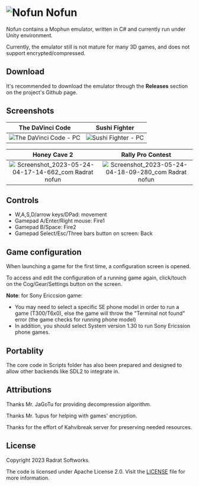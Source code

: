 <h1><img src="https://github.com/RadratSoftworks/nofun/assets/25717050/821e82c9-81bd-4b4c-bde5-40869701a8d4" alt="Nofun" style="max-height: 3rem;" /> Nofun</h1>

Nofun contains a Mophun emulator, written in C# and currently run under Unity environment.

Currently, the emulator still is not mature for many 3D games, and does not support encrypted/compressed.

## Download

It's recommended to download the emulator through the **Releases** section on the project's Github page.

## Screenshots

| The DaVinci Code         |  Sushi Fighter           |
:-------------------------:|:-------------------------:
![The DaVinci Code - PC](https://github.com/RadratSoftworks/nofun/assets/25717050/d881873b-2c12-4b77-91b0-161b1c4c0598) | ![Sushi Fighter - PC](https://github.com/RadratSoftworks/nofun/assets/25717050/e7ca4f63-4611-4833-a1d9-7edfa4b27e8f)

| Honey Cave 2             |  Rally Pro Contest       |
:-------------------------:|:-------------------------:
![Screenshot_2023-05-24-04-17-14-662_com Radrat nofun](https://github.com/RadratSoftworks/nofun/assets/25717050/65c0b87e-0c15-4e59-ae1e-8afde21f4d20) | ![Screenshot_2023-05-24-04-18-09-280_com Radrat nofun](https://github.com/RadratSoftworks/nofun/assets/25717050/c5b8fb07-605b-40b8-939d-47e6b3a6c4f1)

## Controls

- W,A,S,D/arrow keys/DPad: movement
- Gamepad A/Enter/Right mouse: Fire1
- Gamepad B/Space: Fire2
- Gamepad Select/Esc/Three bars button on screen: Back

## Game configuration

When launching a game for the first time, a configuration screen is opened.

To access and edit the configuration of a running game again, click/touch on the Cog/Gear/Settings button on the screen.

**Note**: for Sony Ericcsion game:
- You may need to select a specific SE phone model in order to run a game (T300/T6x0), else the game will throw the "Terminal not found" error (the game checks for running phone model)
- In addition, you should select System version 1.30 to run Sony Ericssion phone games.

## Portablity

The core code in Scripts folder has also been prepared and designed to allow other backends like SDL2 to integrate in.

## Attributions

Thanks Mr. JaGoTu for providing decompression algorithm.

Thanks Mr. 1upus for helping with games' encryption.

Thanks for the effort of Kahvibreak server for preserving needed resources.

## License

Copyright 2023 Radrat Softworks.

The code is licensed under Apache License 2.0. Visit the [LICENSE](LICENSE) file for more information.
